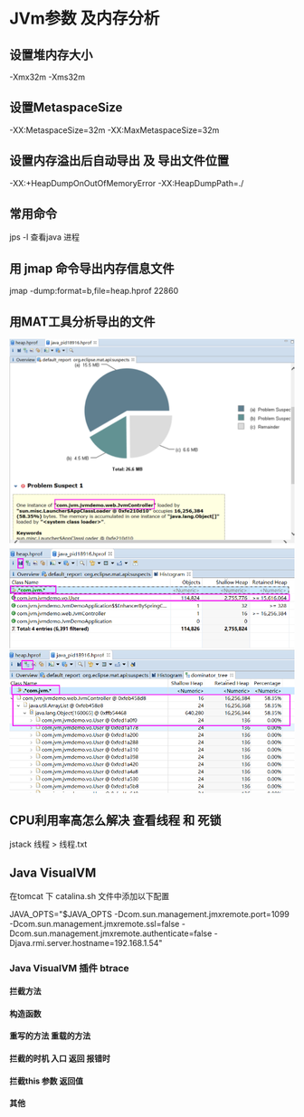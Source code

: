 # JVm参数 及内存分析
## 设置堆内存大小
-Xmx32m -Xms32m
## 设置MetaspaceSize
-XX:MetaspaceSize=32m
-XX:MaxMetaspaceSize=32m
## 设置内存溢出后自动导出 及 导出文件位置
-XX:+HeapDumpOnOutOfMemoryError  -XX:HeapDumpPath=./
## 常用命令
jps -l 查看java 进程
## 用 jmap 命令导出内存信息文件
jmap -dump:format=b,file=heap.hprof 22860
## 用MAT工具分析导出的文件

![1](https://github.com/w17731138318/architect/blob/master/jvm-demo/src/main/java/com/jvm/jvmdemo/web/img/1.png)
![2](https://github.com/w17731138318/architect/blob/master/jvm-demo/src/main/java/com/jvm/jvmdemo/web/img/2.png)
![3](https://github.com/w17731138318/architect/blob/master/jvm-demo/src/main/java/com/jvm/jvmdemo/web/img/3.png)
## CPU利用率高怎么解决 查看线程 和 死锁
jstack 线程 > 线程.txt
## Java VisualVM
在tomcat 下 catalina.sh 文件中添加以下配置

JAVA_OPTS="$JAVA_OPTS -Dcom.sun.management.jmxremote.port=1099 
                        -Dcom.sun.management.jmxremote.ssl=false 
                        -Dcom.sun.management.jmxremote.authenticate=false 
                        -Djava.rmi.server.hostname=192.168.1.54"

### Java VisualVM 插件 btrace 
#### 拦截方法 
#### 构造函数
#### 重写的方法 重载的方法
#### 拦截的时机 入口 返回 报错时
#### 拦截this 参数 返回值
#### 其他
